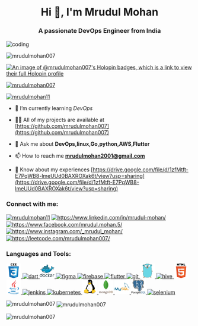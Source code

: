 <h1 align="center">Hi 👋, I'm Mrudul Mohan</h1>
<h3 align="center">A passionate DevOps Engineer from India</h3>

<img align="center" alt="coding" width="400" src="https://media.tenor.com/qJ5evVs-_uUAAAAC/coding.gif">

<p align="left"> <img src="https://komarev.com/ghpvc/?username=mrudulmohan007&label=Profile%20views&color=0e75b6&style=flat" alt="mrudulmohan007" /> </p>

[![An image of @mrudulmohan007's Holopin badges, which is a link to view their full Holopin profile](https://holopin.me/mrudulmohan007)](https://holopin.io/@mrudulmohan007)

<p align="left"> <a href="https://github.com/ryo-ma/github-profile-trophy"><img src="https://github-profile-trophy.vercel.app/?username=mrudulmohan007" alt="mrudulmohan007" /></a> </p>

<p align="left"> <a href="https://twitter.com/mrudulmohan11" target="blank"><img src="https://img.shields.io/twitter/follow/mrudulmohan11?logo=twitter&style=for-the-badge" alt="mrudulmohan11" /></a> </p>

- 🌱 I’m currently learning *DevOps*

- 👨‍💻 All of my projects are available at [https://github.com/mrudulmohan007](https://github.com/mrudulmohan007)

- 💬 Ask me about **DevOps,linux,Go,python,AWS,Flutter**

- 📫 How to reach me **mrudulmohan2001@gmail.com**

- 📄 Know about my experiences [https://drive.google.com/file/d/1zfMtft-E7PqWB8-lmeUUd0BAXROXak6t/view?usp=sharing](https://drive.google.com/file/d/1zfMtft-E7PqWB8-lmeUUd0BAXROXak6t/view?usp=sharing)

<h3 align="left">Connect with me:</h3>
<p align="left">
<a href="https://twitter.com/mrudulmohan11" target="blank"><img align="center" src="https://raw.githubusercontent.com/rahuldkjain/github-profile-readme-generator/master/src/images/icons/Social/twitter.svg" alt="mrudulmohan11" height="30" width="40" /></a>
<a href="https://linkedin.com/in/https://www.linkedin.com/in/mrudul-mohan/" target="blank"><img align="center" src="https://raw.githubusercontent.com/rahuldkjain/github-profile-readme-generator/master/src/images/icons/Social/linked-in-alt.svg" alt="https://www.linkedin.com/in/mrudul-mohan/" height="30" width="40" /></a>
<a href="https://fb.com/https://www.facebook.com/mrudul.mohan.5/" target="blank"><img align="center" src="https://raw.githubusercontent.com/rahuldkjain/github-profile-readme-generator/master/src/images/icons/Social/facebook.svg" alt="https://www.facebook.com/mrudul.mohan.5/" height="30" width="40" /></a>
<a href="https://instagram.com/https://www.instagram.com/_mrudul_mohan/" target="blank"><img align="center" src="https://raw.githubusercontent.com/rahuldkjain/github-profile-readme-generator/master/src/images/icons/Social/instagram.svg" alt="https://www.instagram.com/_mrudul_mohan/" height="30" width="40" /></a>
<a href="https://www.leetcode.com/https://leetcode.com/mrudulmohan007/" target="blank"><img align="center" src="https://raw.githubusercontent.com/rahuldkjain/github-profile-readme-generator/master/src/images/icons/Social/leet-code.svg" alt="https://leetcode.com/mrudulmohan007/" height="30" width="40" /></a>
</p>

<h3 align="left">Languages and Tools:</h3>
<p align="left"> <a href="https://www.w3schools.com/css/" target="_blank" rel="noreferrer"> <img src="https://raw.githubusercontent.com/devicons/devicon/master/icons/css3/css3-original-wordmark.svg" alt="css3" width="40" height="40"/> </a> <a href="https://dart.dev" target="_blank" rel="noreferrer"> <img src="https://www.vectorlogo.zone/logos/dartlang/dartlang-icon.svg" alt="dart" width="40" height="40"/> </a> <a href="https://www.docker.com/" target="_blank" rel="noreferrer"> <img src="https://raw.githubusercontent.com/devicons/devicon/master/icons/docker/docker-original-wordmark.svg" alt="docker" width="40" height="40"/> </a> <a href="https://www.figma.com/" target="_blank" rel="noreferrer"> <img src="https://www.vectorlogo.zone/logos/figma/figma-icon.svg" alt="figma" width="40" height="40"/> </a> <a href="https://firebase.google.com/" target="_blank" rel="noreferrer"> <img src="https://www.vectorlogo.zone/logos/firebase/firebase-icon.svg" alt="firebase" width="40" height="40"/> </a> <a href="https://flutter.dev" target="_blank" rel="noreferrer"> <img src="https://www.vectorlogo.zone/logos/flutterio/flutterio-icon.svg" alt="flutter" width="40" height="40"/> </a> <a href="https://git-scm.com/" target="_blank" rel="noreferrer"> <img src="https://www.vectorlogo.zone/logos/git-scm/git-scm-icon.svg" alt="git" width="40" height="40"/> </a> <a href="https://golang.org" target="_blank" rel="noreferrer"> <img src="https://raw.githubusercontent.com/devicons/devicon/master/icons/go/go-original.svg" alt="go" width="40" height="40"/> </a> <a href="https://hive.apache.org/" target="_blank" rel="noreferrer"> <img src="https://www.vectorlogo.zone/logos/apache_hive/apache_hive-icon.svg" alt="hive" width="40" height="40"/> </a> <a href="https://www.w3.org/html/" target="_blank" rel="noreferrer"> <img src="https://raw.githubusercontent.com/devicons/devicon/master/icons/html5/html5-original-wordmark.svg" alt="html5" width="40" height="40"/> </a> <a href="https://www.java.com" target="_blank" rel="noreferrer"> <img src="https://raw.githubusercontent.com/devicons/devicon/master/icons/java/java-original.svg" alt="java" width="40" height="40"/> </a> <a href="https://www.jenkins.io" target="_blank" rel="noreferrer"> <img src="https://www.vectorlogo.zone/logos/jenkins/jenkins-icon.svg" alt="jenkins" width="40" height="40"/> </a> <a href="https://kubernetes.io" target="_blank" rel="noreferrer"> <img src="https://www.vectorlogo.zone/logos/kubernetes/kubernetes-icon.svg" alt="kubernetes" width="40" height="40"/> </a> <a href="https://www.linux.org/" target="_blank" rel="noreferrer"> <img src="https://raw.githubusercontent.com/devicons/devicon/master/icons/linux/linux-original.svg" alt="linux" width="40" height="40"/> </a> <a href="https://www.mongodb.com/" target="_blank" rel="noreferrer"> <img src="https://raw.githubusercontent.com/devicons/devicon/master/icons/mongodb/mongodb-original-wordmark.svg" alt="mongodb" width="40" height="40"/> </a> <a href="https://www.mysql.com/" target="_blank" rel="noreferrer"> <img src="https://raw.githubusercontent.com/devicons/devicon/master/icons/mysql/mysql-original-wordmark.svg" alt="mysql" width="40" height="40"/> </a> <a href="https://www.postgresql.org" target="_blank" rel="noreferrer"> <img src="https://raw.githubusercontent.com/devicons/devicon/master/icons/postgresql/postgresql-original-wordmark.svg" alt="postgresql" width="40" height="40"/> </a> <a href="https://www.selenium.dev" target="_blank" rel="noreferrer"> <img src="https://raw.githubusercontent.com/detain/svg-logos/780f25886640cef088af994181646db2f6b1a3f8/svg/selenium-logo.svg" alt="selenium" width="40" height="40"/> </a> </p>

<p><img align="left" src="https://github-readme-stats.vercel.app/api/top-langs?username=mrudulmohan007&show_icons=true&locale=en&layout=compact" alt="mrudulmohan007" /></p>

<p>&nbsp;<img align="center" src="https://github-readme-stats.vercel.app/api?username=mrudulmohan007&show_icons=true&locale=en" alt="mrudulmohan007" /></p>

<p><img align="center" src="https://github-readme-streak-stats.herokuapp.com/?user=mrudulmohan007&" alt="mrudulmohan007" /></p>
